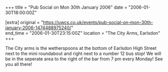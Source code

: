 +++
title = "Pub Social on Mon 30th January 2006"
date = "2006-01-30T18:00:00Z"

[extra]
original = "https://uwcs.co.uk/events/pub-social-on-mon-30th-january-2006-1474488975240/"    
end_time = "2006-01-30T23:15:00Z"
location = "The City Arms, Earlsdon"
+++

The City arms is the wetherspoons at the bottom of Earlsdon High Street next to the mini roundabout and right next to a number 12 bus stop\! We will be in the seperate area to the right of the bar from 7 pm every Monday\! See you all there\!


